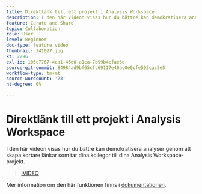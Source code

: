 ```yaml
---
title: Direktlänk till ett projekt i Analysis Workspace
description: I den här videon visas hur du bättre kan demokratisera analyser genom att skapa kortare länkar som tar dina kollegor till dina Analysis Workspace-projekt.
feature: Curate and Share
topic: Collaboration
role: User
level: Beginner
doc-type: feature video
thumbnail: 341027.jpg
kt: 2296
exl-id: 105c7767-4ca1-45d0-a1ca-7b99b4cfae6e
source-git-commit: 84984ad9bf65cfc69117e40ac0e0cfe503cac5e5
workflow-type: tm+mt
source-wordcount: '73'
ht-degree: 0%

---
```


# Direktlänk till ett projekt i Analysis Workspace

I den här videon visas hur du bättre kan demokratisera analyser genom att skapa kortare länkar som tar dina kollegor till dina Analysis Workspace-projekt.

>[!VIDEO](https://video.tv.adobe.com/v/341027/?quality=12&learn=on)

Mer information om den här funktionen finns i [dokumentationen](https://experienceleague.adobe.com/docs/analytics/analyze/analysis-workspace/curate-share/shareable-links.html?lang=sv-SE).
